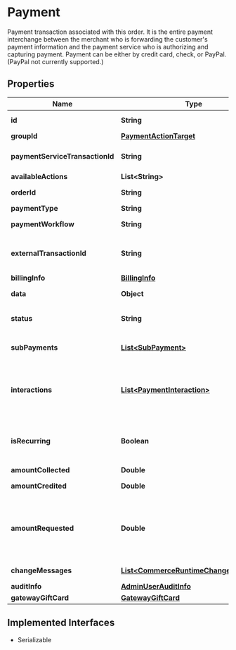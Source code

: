 

# Payment

Payment transaction associated with this order. It is the entire payment interchange between the merchant who is forwarding the customer's payment   information and the payment service who is authorizing and capturing payment. Payment can be either by credit card, check, or PayPal. (PayPal not  currently supported.)

## Properties

| Name | Type | Description | Notes |
|------------ | ------------- | ------------- | -------------|
|**id** | **String** | Unique identifier of this order transaction. |  [optional] |
|**groupId** | [**PaymentActionTarget**](PaymentActionTarget.md) |  |  [optional] |
|**paymentServiceTransactionId** | **String** | Unique identifier of the transaction, specified by the payment service processesing this transaction. |  [optional] |
|**availableActions** | **List&lt;String&gt;** | Actions available to the payment |  [optional] |
|**orderId** | **String** | Unique identifier of the order with which this transaction is associated. |  [optional] |
|**paymentType** | **String** | Type of Payment |  [optional] |
|**paymentWorkflow** | **String** | The source of data for this payment.  By default, this will be set to &#39;mozu&#39; |  [optional] |
|**externalTransactionId** | **String** | The external/third party transaction Id for this payment. This is used to store the transaction Id from digital wallet like Visa Checkout |  [optional] |
|**billingInfo** | [**BillingInfo**](BillingInfo.md) |  |  [optional] |
|**data** | **Object** | Custom data from payment providers |  [optional] |
|**status** | **String** | Current status of this transaction which are described by the PaymentStatusConst class. |  [optional] |
|**subPayments** | [**List&lt;SubPayment&gt;**](SubPayment.md) | List of sub payments that correspond to child orders in case of multiship orders. |  [optional] |
|**interactions** | [**List&lt;PaymentInteraction&gt;**](PaymentInteraction.md) | List of intereactions for this transaction. A transaction is created upon authorization and lasts across the payment   interchange, which can consist of multiple interactions, such as consecutive captures. |  [optional] |
|**isRecurring** | **Boolean** | If true, the product is purchased or fulfilled at regular intervals, for example,   monthly billing or a subscription. (Not currently supported.) |  [optional] |
|**amountCollected** | **Double** | Amount collected on the payment |  [optional] |
|**amountCredited** | **Double** | Amount credited back to the payment. |  [optional] |
|**amountRequested** | **Double** | Derived from the Amount on the initial payment create, used to help storefront determine how much can be captured for multiple payments.  See Order.AmountRemainingForPayment for an example. |  [optional] |
|**changeMessages** | [**List&lt;CommerceRuntimeChangeMessage&gt;**](CommerceRuntimeChangeMessage.md) | Change messages related to the payment. |  [optional] |
|**auditInfo** | [**AdminUserAuditInfo**](AdminUserAuditInfo.md) |  |  [optional] |
|**gatewayGiftCard** | [**GatewayGiftCard**](GatewayGiftCard.md) |  |  [optional] |


## Implemented Interfaces

* Serializable


